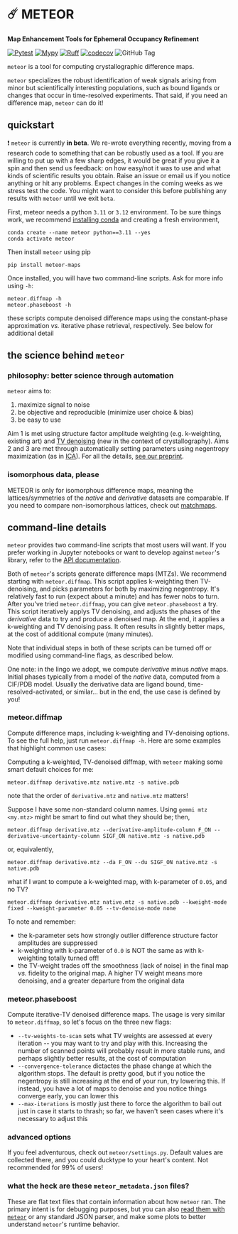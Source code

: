 # ☄️ METEOR

**Map Enhancement Tools for Ephemeral Occupancy Refinement**

[![Pytest](https://github.com/rs-station/meteor/actions/workflows/tests.yml/badge.svg)](https://github.com/rs-station/meteor/actions/workflows/tests.yml)
[![Mypy](https://github.com/rs-station/meteor/actions/workflows/mypy.yml/badge.svg)](https://github.com/rs-station/meteor/actions/workflows/mypy.yml)
[![Ruff](https://github.com/rs-station/meteor/actions/workflows/lint.yml/badge.svg)](https://github.com/rs-station/meteor/actions/workflows/lint.yml)
[![codecov](https://codecov.io/github/rs-station/meteor/graph/badge.svg?token=pn9lOy3fMp)](https://codecov.io/github/rs-station/meteor)
![GitHub Tag](https://img.shields.io/github/v/tag/rs-station/meteor)


`meteor` is a tool for computing crystallographic difference maps. 

`meteor` specializes the robust identification of weak signals arising from minor but scientifically interesting populations, such as bound ligands or changes that occur in time-resolved experiments. That said, if you need an difference map, `meteor` can do it!


## quickstart

❗ `meteor` is currently **in beta**. We re-wrote everything recently, moving from a research code to something that can be robustly used as a tool. If you are willing to put up with a few sharp edges, it would be great if you give it a spin and then send us feedback: on how easy/not it was to use and what kinds of scientific results you obtain. Raise an issue or email us if you notice anything or hit any problems. Expect changes in the coming weeks as we stress test the code. You might want to consider this before publishing any results with `meteor` until we exit `beta`. 

First, meteor needs a python `3.11` or `3.12` environment. To be sure things work, we recommend [installing conda](https://docs.anaconda.com/miniconda/) and creating a fresh environment,
```
conda create --name meteor python==3.11 --yes
conda activate meteor
```

Then install `meteor` using pip
```
pip install meteor-maps
```

Once installed, you will have two command-line scripts. Ask for more info using `-h`:
```
meteor.diffmap -h
meteor.phaseboost -h
```
these scripts compute denoised difference maps using the constant-phase approximation _vs._ iterative phase retrieval, respectively. See below for additional detail

## the science behind `meteor`

### philosophy: better science through automation

`meteor` aims to:

1. maximize signal to noise
2. be objective and reproducible (minimize user choice & bias)
3. be easy to use

Aim 1 is met using structure factor amplitude weighting (e.g. k-weighting, existing art) and [TV denoising](https://en.wikipedia.org/wiki/Total_variation_denoising) (new in the context of crystallography). Aims 2 and 3 are met through automatically setting parameters using negentropy maximization (as in [ICA](https://en.wikipedia.org/wiki/Independent_component_analysis)). For all the details, [see our preprint](https://www.biorxiv.org/content/10.1101/2024.11.06.622276v1.full).


### isomorphous data, please

METEOR is only for isomorphous difference maps, meaning the lattices/symmetries of the _native_ and _derivative_ datasets are comparable. If you need to compare non-isomorphous lattices, check out [matchmaps](https://github.com/rs-station/matchmaps).


## command-line details

`meteor` provides two command-line scripts that most users will want. If you prefer working in Jupyter notebooks or want to develop against `meteor`'s library, refer to the [API documentation](https://rs-station.github.io/meteor/).

Both of `meteor`'s scripts generate difference maps (MTZs). We recommend starting with `meteor.diffmap`. This script applies k-weighting then TV-denoising, and picks parameters for both by maximizing negentropy. It's relatively fast to run (expect about a minute) and has fewer nobs to turn. After you've tried `meteor.diffmap`, you can give `meteor.phaseboost` a try. This script iteratively applys TV denoising, and adjusts the phases of the _derivative_ data to try and produce a denoised map. At the end, it applies a k-weighting and TV denoising pass. It often results in slightly better maps, at the cost of additional compute (many minutes).

Note that individual steps in both of these scripts can be turned off or modified using command-line flags, as described below.

One note: in the lingo we adopt, we compute _derivative_ minus _native_ maps. Initial phases typically from a model of the _native_ data, computed from a CIF/PDB model. Usually the derivative data are ligand bound, time-resolved-activated, or similar... but in the end, the use case is defined by you!

### meteor.diffmap

Compute difference maps, including k-weighting and TV-denoising options. To see the full help, just run `meteor.diffmap -h`. Here are some examples that highlight common use cases:

Computing a k-weighted, TV-denoised diffmap, with `meteor` making some smart default choices for me:
```
meteor.diffmap derivative.mtz native.mtz -s native.pdb
```
note that the order of `derivative.mtz` and `native.mtz` matters!

Suppose I have some non-standard column names. Using `gemmi mtz <my.mtz>` might be smart to find out what they should be; then,
```
meteor.diffmap derivative.mtz --derivative-amplitude-column F_ON --derivative-uncertainty-column SIGF_ON native.mtz -s native.pdb
```
or, equivalently,
```
meteor.diffmap derivative.mtz --da F_ON --du SIGF_ON native.mtz -s native.pdb
```

what if I want to compute a k-weighted map, with k-parameter of `0.05`, and no TV?
```
meteor.diffmap derivative.mtz native.mtz -s native.pdb --kweight-mode fixed --kweight-parameter 0.05 --tv-denoise-mode none 
```

To note and remember:

  - the k-parameter sets how strongly outlier difference structure factor amplitudes are suppressed
  - k-weighting with k-parameter of `0.0` is NOT the same as with k-weighting totally turned off!
  - the TV-weight trades off the smoothness (lack of noise) in the final map _vs._ fidelity to the original map. A higher TV weight means more denoising, and a greater departure from the original data


### meteor.phaseboost

Compute iterative-TV denoised difference maps. The usage is very similar to `meteor.diffmap`, so let's focus on the three new flags:

  - `--tv-weights-to-scan` sets what TV weights are assessed at every iteration -- you may want to try and play with this. Increasing the number of scanned points will probably result in more stable runs, and perhaps slightly better results, at the cost of computation
  - `--convergence-tolerance` dictactes the phase change at which the algorithm stops. The default is pretty good, but if you notice the negentropy is still increasing at the end of your run, try lowering this. If instead, you have a lot of maps to denoise and you notice things converge early, you can lower this
  - `--max-iterations` is mostly just there to force the algorithm to bail out just in case it starts to thrash; so far, we haven't seen cases where it's necessary to adjust this


### advanced options

If you feel adventurous, check out `meteor/settings.py`. Default values are collected there, and you could ducktype to your heart's content. Not recommended for 99% of users!


### what the heck are these `meteor_metadata.json` files?

These are flat text files that contain information about how `meteor` ran. The primary intent is for debugging purposes, but you can also [read them with `meteor`](https://github.com/rs-station/meteor/blob/64f96ca0a293520cbd0163267768ddbfd68c7b0b/meteor/scripts/common.py#L331) or any standard JSON parser, and make some plots to better understand `meteor`'s runtime behavior.
